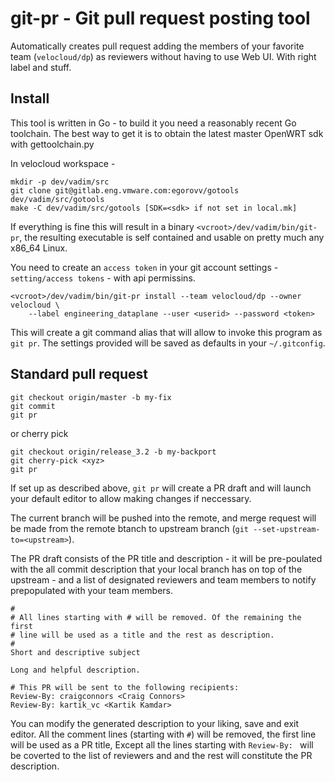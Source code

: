 # git-pr - Git pull request posting tool

Automatically creates pull request adding the members of your favorite
team (`velocloud/dp`) as reviewers without having to use Web UI.
With right label and stuff.

## Install

This tool is written in Go - to build it you need a reasonably recent
Go toolchain. The best way to get it is to obtain the latest master
OpenWRT sdk with gettoolchain.py

In velocloud workspace - <vcroot>

```
mkdir -p dev/vadim/src
git clone git@gitlab.eng.vmware.com:egorovv/gotools dev/vadim/src/gotools
make -C dev/vadim/src/gotools [SDK=<sdk> if not set in local.mk]

```

If everything is fine this will result in a binary
`<vcroot>/dev/vadim/bin/git-pr`, the resulting executable is self
contained and usable on pretty much any x86_64 Linux.

You need to create an `access token` in your git account settings -
`setting/access tokens` - with api permissins.

```
<vcroot>/dev/vadim/bin/git-pr install --team velocloud/dp --owner velocloud \
    --label engineering_dataplane --user <userid> --password <token>
```

This will create a git command alias that will allow to invoke this
program as `git pr`.
The settings provided will be saved as defaults in  your `~/.gitconfig`.


## Standard pull request

```
git checkout origin/master -b my-fix
git commit
git pr
```
or cherry pick
```
git checkout origin/release_3.2 -b my-backport
git cherry-pick <xyz>
git pr
```

If set up as described above, `git pr` will create a PR draft and will
launch your default editor to allow making changes if neccessary.

The current branch will be pushed into the remote, and merge request
will be made from the remote btanch to upstream branch (`git
--set-upstream-to=<upstream>`).

The PR draft consists of the PR title and description - it will be
pre-poulated with the all commit description that your local branch
has on top of the upstream - and a list of designated reviewers and
team members to notify prepopulated with your team members.


```
#
# All lines starting with # will be removed. Of the remaining the first
# line will be used as a title and the rest as description.
#
Short and descriptive subject

Long and helpful description.

# This PR will be sent to the following recipients:
Review-By: craigconnors <Craig Connors>
Review-By: kartik_vc <Kartik Kamdar>
```

You can modify the generated description to your liking, save and exit
editor.  All the comment lines (starting with `#`) will be removed,
the first line will be used as a PR title, Except all the lines
starting with `Review-By: ` will be coverted to the list of reviewers
and and the rest will constitute the PR description.





